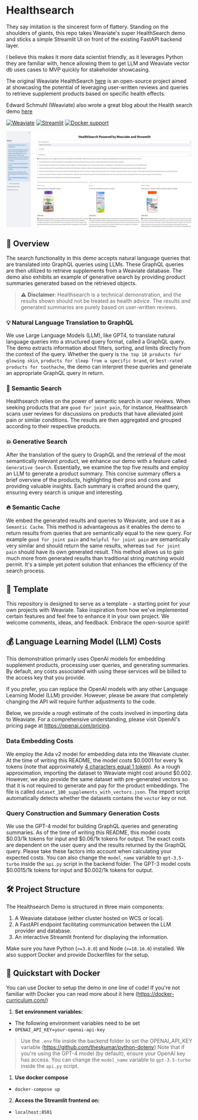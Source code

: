 # Healthsearch

They say imitation is the sincerest form of flattery. Standing on the shoulders of giants, this repo takes Weaviate's super HealthSearch demo and sticks a simple Streamlit UI on front of the existing FastAPI backend layer.

I believe this makes it more data scientist friendly, as it leverages Python they are familiar with, hence allowing them to get LLM and Weaviate vector db uses cases to MVP quickly for stakeholder showcasing.

The original Weaviate HealthSearch [here](https://github.com/weaviate/healthsearch-demo) is an open-source project aimed at showcasing the potential of leveraging user-written reviews and queries to retrieve supplement products based on specific health effects. 

Edward Schmuhl (Weaviate) also wrote a great blog about the Health search demo [here](https://weaviate.io/blog/healthsearch-demo)

[![Weaviate](https://img.shields.io/static/v1?label=%E2%9D%A4%20made%20with&message=Weaviate&color=green&style=flat-square)](https://weaviate.io/) [![Streamlit](https://img.shields.io/static/v1?label=%E2%9D%A4%20made%20with&message=Streamlit&color=red&style=flat-square)](https://streamlit.io/) [![Docker support](https://img.shields.io/badge/Docker_support-%E2%9C%93-4c1?style=flat-square&logo=docker&logoColor=white)](https://docs.docker.com/get-started/)

![](https://github.com/corticalstack/healthsearch-demo-streamlit/blob/main/streamlit%20health-search%20demo.JPG?raw=true)

## 🎯 Overview

The search functionality in this demo accepts natural language queries that are translated into GraphQL queries using LLMs. These GraphQL queries are then utilized to retrieve supplements from a Weaviate database. The demo also exhibits an example of generative search by providing product summaries generated based on the retrieved objects.

> ⚠️ **Disclaimer**: Healthsearch is a technical demonstration, and the results shown should not be treated as health advice. The results and generated summaries are purely based on user-written reviews.

### 💡 Natural Language Translation to GraphQL

We use Large Language Models (LLM), like GPT4, to translate natural language queries into a structured query format, called a GraphQL query.
The demo extracts information about filters, sorting, and limits directly from the context of the query. Whether the query is `the top 10 products for glowing skin`, `products for sleep from a specific brand`, or `best-rated products for toothache`, the demo can interpret these queries and generate an appropriate GraphQL query in return.

### 🔎 Semantic Search

Healthsearch relies on the power of semantic search in user reviews. When seeking products that are `good for joint pain`, for instance, Healthsearch scans user reviews for discussions on products that have alleviated joint pain or similar conditions. The results are then aggregated and grouped according to their respective products.

### 💥 Generative Search

After the translation of the query to GraphQL and the retrieval of the most semantically relevant product, we enhance our demo with a feature called `Generative Search`. Essentially, we examine the top five results and employ an LLM to generate a product summary. This concise summary offers a brief overview of the products, highlighting their pros and cons and providing valuable insights. Each summary is crafted around the query, ensuring every search is unique and interesting.

### 🔥 Semantic Cache

We embed the generated results and queries to Weaviate, and use it as a `Semantic Cache`.
This method is advantageous as it enables the demo to return results from queries that are semantically equal to the new query. For example `good for joint pain` and `helpful for joint pain` are semantically very similar and should return the same results, whereas `bad for joint pain` should have its own generated result. This method allows us to gain much more from generated results than traditional string matching would permit. It's a simple yet potent solution that enhances the efficiency of the search process.

## 🔧 Template

This repository is designed to serve as a template - a starting point for your own projects with Weaviate. Take inspiration from how we've implemented certain features and feel free to enhance it in your own project. We welcome comments, ideas, and feedback. Embrace the open-source spirit!

## 💰 Language Learning Model (LLM) Costs

This demonstration primarily uses OpenAI models for embedding supplement products, processing user queries, and generating summaries. By default, any costs associated with using these services will be billed to the access key that you provide.

If you prefer, you can replace the OpenAI models with any other Language Learning Model (LLM) provider. However, please be aware that completely changing the API will require further adjustments to the code.

Below, we provide a rough estimate of the costs involved in importing data to Weaviate. For a comprehensive understanding, please visit OpenAI's pricing page at https://openai.com/pricing.

### Data Embedding Costs
We employ the Ada v2 model for embedding data into the Weaviate cluster. At the time of writing this README, the model costs $0.0001 for every 1k tokens (note that approximately [4 characters equal 1 token](https://help.openai.com/en/articles/4936856-what-are-tokens-and-how-to-count-them)). As a rough approximation, importing the dataset to Weaviate might cost around $0.002. However, we also provide the same dataset with pre-generated vectors so that it is not required to generate and pay for the product embeddings. The file is called `dataset_100_supplements_with_vectors.json`. The import script automatically detects whether the datasets contains the `vector` key or not.

### Query Construction and Summary Generation Costs
We use the GPT-4 model for building GraphQL queries and generating summaries. As of the time of writing this README, this model costs $0.03/1k tokens for input and $0.06/1k tokens for output. The exact costs are dependent on the user query and the results returned by the GraphQL query. Please take these factors into account when calculating your expected costs. You can also change the `model_name` variable to `gpt-3.5-turbo` inside the `api.py` script in the backend folder. The GPT-3 model costs $0.0015/1k tokens for input and $0.002/1k tokens for output.

## 🛠️ Project Structure

The Healthsearch Demo is structured in three main components:

1. A Weaviate database (either cluster hosted on WCS or local).
2. A FastAPI endpoint facilitating communication between the LLM provider and database.
3. An interactive Streamlit frontend for displaying the information.

Make sure you have Python (`>=3.8.0`) and Node (`>=18.16.0`) installed. We also support Docker and provide Dockerfiles for the setup.

## 🐳 Quickstart with Docker

You can use Docker to setup the demo in one line of code! If you're not familiar with Docker you can read more about it here (https://docker-curriculum.com/)

1. **Set environment variables:**
- The following environment variables need to be set
- ```OPENAI_API_KEY=your-openai-api-key```
> Use the `.env` file inside the backend folder to set the OPENAI_API_KEY variable (https://github.com/theskumar/python-dotenv)
> Note that if you're using the GPT-4 model (by default), ensure your OpenAI key has access. You can change the `model_name` variable to `gpt-3.5-turbo` inside the `api.py` script.

1. **Use docker compose**
-  `docker-compose up`

2. **Access the Streamlit frontend on:**
- `localhost:8501`

